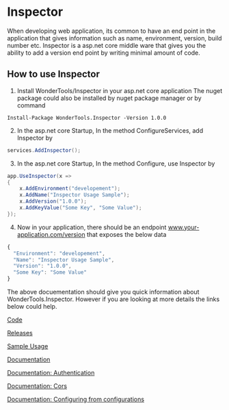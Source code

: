 # Inspector

When developing web application, its common to have an end point in the application that gives information such as name, environment, version, build number etc.
Inspector is a asp.net core middle ware that gives you the ability to add a version end point by writing minimal amount of code.

## How to use Inspector
1. Install WonderTools/Inspector in your asp.net core application
The nuget package could also be installed by nuget package manager or by command  
  ```PS
  Install-Package WonderTools.Inspector -Version 1.0.0
  ```

2. In the asp.net core Startup, In the method ConfigureServices, add Inspector by
  ```c#
  services.AddInspector();
  ```

3. In the asp.net core Startup, In the method Configure, use Inspector by 
```c#
app.UseInspector(x =>
{
    x.AddEnvironment("developement");
    x.AddName("Inspector Usage Sample");
    x.AddVersion("1.0.0");
    x.AddKeyValue("Some Key", "Some Value");
});
```
4. Now in your application, there should be an endpoint www.your-application.com/version that exposes the below data 
```javascript
{
  "Environment": "developement",
  "Name": "Inspector Usage Sample",
  "Version": "1.0.0",
  "Some Key": "Some Value"
}
```

The above docuementation should give you quick information about WonderTools.Inspector. However if you are looking at more details the links below could help.


[Code](https://github.com/WonderTools/Inspector)

[Releases](https://www.nuget.org/packages/WonderTools.Inspector/)

[Sample Usage](https://github.com/WonderTools/InspectorUsageSample/)

[Documentation](https://wondertools.github.io/Inspector/Index)

[Documentation: Authentication](https://wondertools.github.io/Inspector/authentication)

[Documentation: Cors](https://wondertools.github.io/Inspector/cors)

[Documentation: Configuring from configurations](https://wondertools.github.io/Inspector/reading-from-configuration)

